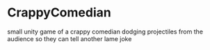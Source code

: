 # CrappyComedian
small unity game of a crappy comedian dodging projectiles from the audience so they can tell another lame joke
